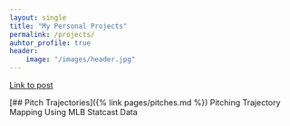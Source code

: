 ```yaml
---
layout: single
title: "My Personal Projects"
permalink: /projects/
auhtor_profile: true 
header:
	image: "/images/header.jpg"
---
```

[Link to post]({{site.url}}{{post.url}})


[## Pitch Trajectories]({% link pages/pitches.md %})
Pitching Trajectory Mapping Using MLB Statcast Data

